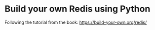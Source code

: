 # Build your own Redis using Python

Following the tutorial from the book:
https://build-your-own.org/redis/
